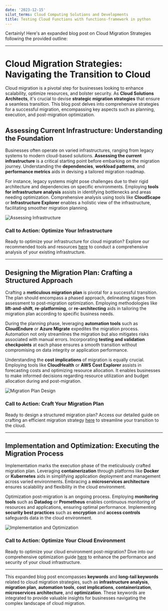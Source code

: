```yaml
---
date: '2023-12-15'
silot_terms: Cloud Computing Solutions and Developments
title: Testing Cloud Functions with functions-framework in python
---
```


Certainly! Here's an expanded blog post on Cloud Migration Strategies following the provided outline:

---

# Cloud Migration Strategies: Navigating the Transition to Cloud

Cloud migration is a pivotal step for businesses looking to enhance scalability, optimize resources, and bolster security. As **Cloud Solutions Architects**, it's crucial to devise **strategic migration strategies** that ensure a seamless transition. This blog post delves into comprehensive strategies for a successful migration, encompassing key aspects such as planning, execution, and post-migration optimization.

## Assessing Current Infrastructure: Understanding the Foundation

Businesses often operate on varied infrastructures, ranging from legacy systems to modern cloud-based solutions. **Assessing the current infrastructure** is a critical starting point before embarking on the migration journey. Understanding the **dependencies**, **workload patterns**, and **performance metrics** aids in devising a tailored migration roadmap.

For instance, legacy systems might pose challenges due to their rigid architecture and dependencies on specific environments. Employing **tools for infrastructure analysis** assists in identifying bottlenecks and areas needing optimization. Comprehensive analysis using tools like **CloudScape** or **Infrastructure Explorer** enables a holistic view of the infrastructure, facilitating smoother migration planning.

![Assessing Infrastructure](image-placeholder1)

### Call to Action: Optimize Your Infrastructure

Ready to optimize your infrastructure for cloud migration? Explore our recommended tools and resources [here](placeholder-call-to-action) to conduct a comprehensive analysis of your existing infrastructure.

---

## Designing the Migration Plan: Crafting a Structured Approach

Crafting a **meticulous migration plan** is pivotal for a successful transition. The plan should encompass a phased approach, delineating stages from assessment to post-migration optimization. Employing methodologies like **lift-and-shift**, **re-platforming**, or **re-architecting** aids in tailoring the migration plan according to specific business needs.

During the planning phase, leveraging **automation tools** such as **CloudEndure** or **Azure Migrate** expedites the migration process. Automation not only streamlines the migration but also mitigates risks associated with manual errors. Incorporating **testing and validation checkpoints** at each phase ensures a smooth transition without compromising on data integrity or application performance.

Understanding the **cost implications** of migration is equally crucial. Employing tools like **CloudHealth** or **AWS Cost Explorer** assists in forecasting costs and optimizing resource allocation. It enables businesses to make informed decisions regarding resource utilization and budget allocation during and post-migration.

![Migration Plan Design](image-placeholder2)

### Call to Action: Craft Your Migration Plan

Ready to design a structured migration plan? Access our detailed guide on crafting an efficient migration strategy [here](placeholder-call-to-action) to streamline your transition to the cloud.

---

## Implementation and Optimization: Executing the Migration Process

Implementation marks the execution phase of the meticulously crafted migration plan. Leveraging **containerization** through platforms like **Docker** or **Kubernetes** aids in simplifying application deployment and management across varied environments. Embracing a **microservices architecture** ensures scalability and flexibility in the cloud environment.

Optimization post-migration is an ongoing process. Employing **monitoring tools** such as **Datadog** or **Prometheus** enables continuous monitoring of resources and applications, ensuring optimal performance. Implementing **security best practices** such as **encryption** and **access controls** safeguards data in the cloud environment.

![Implementation and Optimization](image-placeholder3)

### Call to Action: Optimize Your Cloud Environment

Ready to optimize your cloud environment post-migration? Dive into our comprehensive optimization guide [here](placeholder-call-to-action) to enhance the performance and security of your cloud infrastructure.

---

This expanded blog post encompasses **keywords** and **long-tail keywords** related to cloud migration strategies, such as **infrastructure analysis**, **migration plan**, **automation tools**, **cost implications**, **containerization**, **microservices architecture**, and **optimization**. These keywords are integrated to provide valuable insights for businesses navigating the complex landscape of cloud migration.